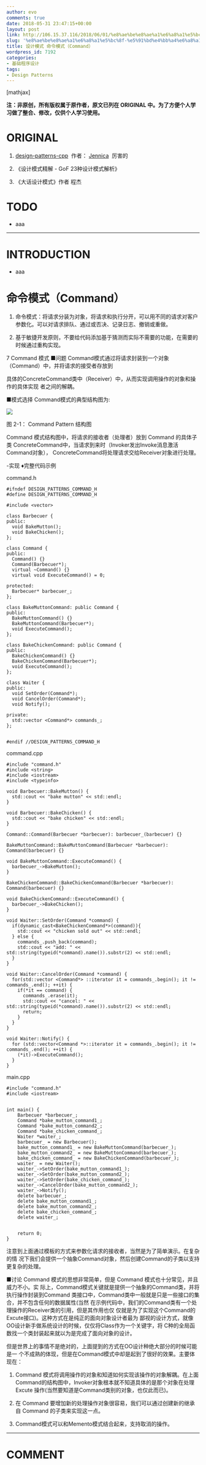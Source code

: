 ```yaml
---
author: evo
comments: true
date: 2018-05-31 23:47:15+00:00
layout: post
link: http://106.15.37.116/2018/06/01/%e8%ae%be%e8%ae%a1%e6%a8%a1%e5%bc%8f-%e5%91%bd%e4%bb%a4%e6%a8%a1%e5%bc%8f%ef%bc%88command%ef%bc%89/
slug: '%e8%ae%be%e8%ae%a1%e6%a8%a1%e5%bc%8f-%e5%91%bd%e4%bb%a4%e6%a8%a1%e5%bc%8f%ef%bc%88command%ef%bc%89'
title: 设计模式 命令模式（Command）
wordpress_id: 7192
categories:
- 基础程序设计
tags:
- Design Patterns
---
```


<!-- more -->

[mathjax]

**注：非原创，所有版权属于原作者，原文已列在 ORIGINAL 中。为了方便个人学习做了整合、修改，仅供个人学习使用。**


# ORIGINAL





 	
  1. [design-patterns-cpp](https://github.com/yogykwan/design-patterns-cpp)  作者： [Jennica](http://jennica.space/)  厉害的

 	
  2. 《设计模式精解 - GoF 23种设计模式解析》

 	
  3. 《大话设计模式》作者 程杰




# TODO





 	
  * aaa





* * *





# INTRODUCTION





 	
  * aaa





# 命令模式（Command）





 	
  1. 命令模式：将请求分装为对象，将请求和执行分开，可以用不同的请求对客户参数化。可以对请求排队、通过或否决、记录日志、撤销或重做。

 	
  2. 基于敏捷开发原则，不要给代码添加基于猜测而实际不需要的功能，在需要的时候通过重构实现。






7 Command 模式
■问题
Command模式通过将请求封装到一个对象（Command）中，并将请求的接受者存放到

具体的ConcreteCommand类中（Receiver）中，从而实现调用操作的对象和操作的具体实现 者之间的解耦。

■模式选择
Command模式的典型结构图为:


![](http://106.15.37.116/wp-content/uploads/2018/06/img_5b1109b198a3b.png)


图 2-1： Command Pattern 结构图

Command 模式结构图中，将请求的接收者（处理者）放到 Command 的具体子类 ConcreteCommand中，当请求到来时（Invoker发出Invoke消息激活Command对象）， ConcreteCommand将处理请求交给Receiver对象进行处理。

-实现
♦完整代码示例

command.h

    
    #ifndef DESIGN_PATTERNS_COMMAND_H
    #define DESIGN_PATTERNS_COMMAND_H
    
    #include <vector>
    
    class Barbecuer {
    public:
      void BakeMutton();
      void BakeChicken();
    };
    
    class Command {
    public:
      Command() {}
      Command(Barbecuer*);
      virtual ~Command() {}
      virtual void ExecuteCommand() = 0;
    
    protected:
      Barbecuer* barbecuer_;
    };
    
    class BakeMuttonCommand: public Command {
    public:
      BakeMuttonCommand() {}
      BakeMuttonCommand(Barbecuer*);
      void ExecuteCommand();
    };
    
    class BakeChickenCommand: public Command {
    public:
      BakeChickenCommand() {}
      BakeChickenCommand(Barbecuer*);
      void ExecuteCommand();
    };
    
    class Waiter {
    public:
      void SetOrder(Command*);
      void CancelOrder(Command*);
      void Notify();
    
    private:
      std::vector <Command*> commands_;
    };
    
    
    #endif //DESIGN_PATTERNS_COMMAND_H
    


command.cpp

    
    #include "command.h"
    #include <string>
    #include <iostream>
    #include <typeinfo>
    
    void Barbecuer::BakeMutton() {
      std::cout << "bake mutton" << std::endl;
    }
    
    void Barbecuer::BakeChicken() {
      std::cout << "bake chicken" << std::endl;
    }
    
    Command::Command(Barbecuer *barbecuer): barbecuer_(barbecuer) {}
    
    BakeMuttonCommand::BakeMuttonCommand(Barbecuer *barbecuer): Command(barbecuer) {}
    
    void BakeMuttonCommand::ExecuteCommand() {
      barbecuer_->BakeMutton();
    }
    
    BakeChickenCommand::BakeChickenCommand(Barbecuer *barbecuer): Command(barbecuer) {}
    
    void BakeChickenCommand::ExecuteCommand() {
      barbecuer_->BakeChicken();
    }
    
    void Waiter::SetOrder(Command *command) {
      if(dynamic_cast<BakeChickenCommand*>(command)){
        std::cout << "chicken sold out" << std::endl;
      } else {
        commands_.push_back(command);
        std::cout << "add: " << std::string(typeid(*command).name()).substr(2) << std::endl;
      }
    }
    
    void Waiter::CancelOrder(Command *command) {
      for(std::vector <Command*> ::iterator it = commands_.begin(); it != commands_.end(); ++it) {
        if(*it == command) {
          commands_.erase(it);
          std::cout << "cancel: " << std::string(typeid(*command).name()).substr(2) << std::endl;
          return;
        }
      }
    }
    
    void Waiter::Notify() {
      for (std::vector<Command *>::iterator it = commands_.begin(); it != commands_.end(); ++it) {
        (*it)->ExecuteCommand();
      }
    }
    


main.cpp

    
    #include "command.h"
    #include <iostream>
    
    
    int main() {
        Barbecuer *barbecuer_;
        Command *bake_mutton_command1_;
        Command *bake_mutton_command2_;
        Command *bake_chicken_command_;
        Waiter *waiter_;
        barbecuer_ = new Barbecuer();
        bake_mutton_command1_ = new BakeMuttonCommand(barbecuer_);
        bake_mutton_command2_ = new BakeMuttonCommand(barbecuer_);
        bake_chicken_command_ = new BakeChickenCommand(barbecuer_);
        waiter_ = new Waiter();
        waiter_->SetOrder(bake_mutton_command1_);
        waiter_->SetOrder(bake_mutton_command2_);
        waiter_->SetOrder(bake_chicken_command_);
        waiter_->CancelOrder(bake_mutton_command2_);
        waiter_->Notify();
        delete barbecuer_;
        delete bake_mutton_command1_;
        delete bake_mutton_command2_;
        delete bake_chicken_command_;
        delete waiter_;
    
    
        return 0;
    }


注意到上面通过模板的方式来参数化请求的接收者，当然是为了简单演示。在复杂的情 况下我们会提供一个抽象Command对象，然后创建Command的子类以支持更复杂的处理。

■讨论
Command 模式的思想非常简单，但是 Command 模式也十分常见，并且威力不小。实 际上，Command模式关键就是提供一个抽象的Command类，并将执行操作封装到Command 类接口中，Command类中一般就是只是一些接口的集合，并不包含任何的数据属性(当然 在示例代码中，我们的Command类有一个处理操作的Receiver类的引用，但是其作用也仅 仅就是为了实现这个Command的Excute接口)。这种方式在是纯正的面向对象设计者最为 鄙视的设计方式，就像OO设计新手做系统设计的时候，仅仅将Class作为一个关键字，将 C种的全局函数找一个类封装起来就以为是完成了面向对象的设计。

但是世界上的事情不是绝对的，上面提到的方式在OO设计种绝大部分的时候可能是一 个不成熟的体现，但是在Command模式中却是起到了很好的效果。主要体现在：

1) Command 模式将调用操作的对象和知道如何实现该操作的对象解耦。在上面 Command的结构图中，Invoker对象根本就不知道具体的是那个对象在处理Excute 操作(当然要知道是Command类别的对象，也仅此而已)。

2) 在 Command 要增加新的处理操作对象很容易，我们可以通过创建新的继承自 Command 的子类来实现这一点。

3) Command模式可以和Memento模式结合起来，支持取消的操作。










* * *





# COMMENT




